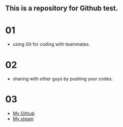 ## This is a repository for Github test.
# 01 
- using Git for coding with teammates.

# 02
- sharing with other guys by pushing your codes.

# 03
- [My Github](https://github.com/linzs525)
- [My steam](https://steamcommunity.com/profiles/76561199238377659/)
